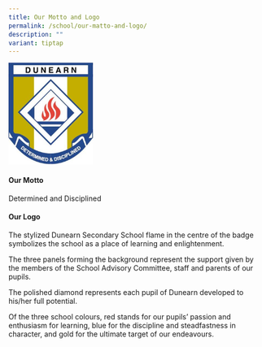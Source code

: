 ```yaml
---
title: Our Motto and Logo
permalink: /school/our-matto-and-logo/
description: ""
variant: tiptap
---
```

<div class="isomer-image-wrapper">
<img style="width: 33%;" height="auto" width="100%" src="/images/dunearnlogo.jpg">
</div>
<h4><strong>Our Motto</strong></h4>
<p>Determined and Disciplined</p>
<h4><strong>Our Logo</strong></h4>
<p>The stylized Dunearn Secondary School flame in the centre of the badge
symbolizes the school as a place of learning and enlightenment.</p>
<p>The three panels forming the background represent the support given by
the members of the School Advisory Committee, staff and parents of our
pupils.</p>
<p>The polished diamond represents each pupil of Dunearn developed to his/her
full potential.</p>
<p>Of the three school colours, red stands for our pupils’ passion and enthusiasm
for learning, blue for the discipline and steadfastness in character, and
gold for the ultimate target of our endeavours.</p>
